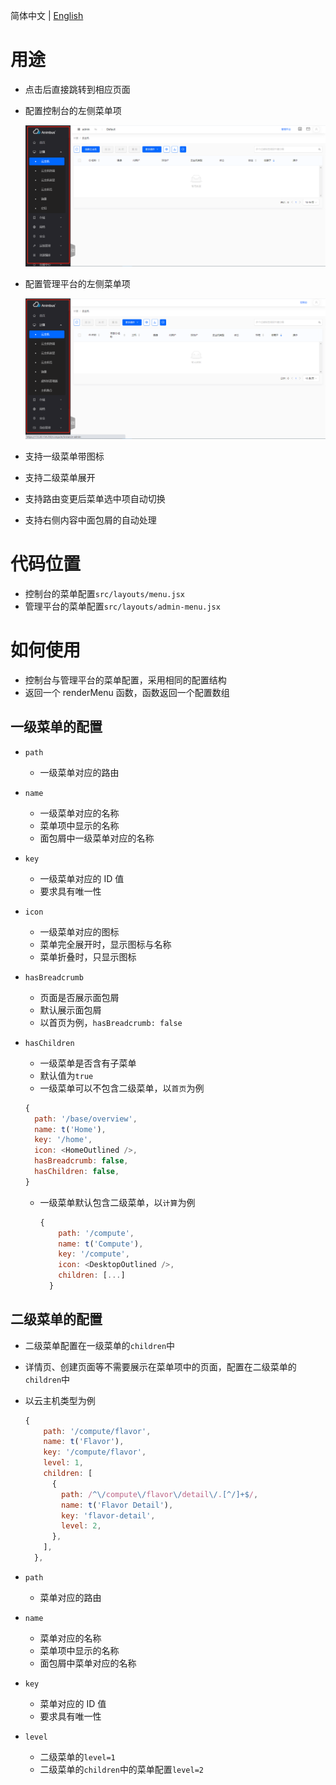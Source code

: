简体中文 | [English](../../en/develop/3-12-Menu-introduction.md)

# 用途

- 点击后直接跳转到相应页面
- 配置控制台的左侧菜单项

  ![控制台](../../zh/develop/images/menu/console-menu.png)

- 配置管理平台的左侧菜单项

  ![管理平台](../../zh/develop/images/menu/admin-menu.png)

- 支持一级菜单带图标
- 支持二级菜单展开
- 支持路由变更后菜单选中项自动切换
- 支持右侧内容中面包屑的自动处理

# 代码位置

- 控制台的菜单配置`src/layouts/menu.jsx`
- 管理平台的菜单配置`src/layouts/admin-menu.jsx`

# 如何使用

- 控制台与管理平台的菜单配置，采用相同的配置结构
- 返回一个 renderMenu 函数，函数返回一个配置数组

## 一级菜单的配置

- `path`
  - 一级菜单对应的路由
- `name`
  - 一级菜单对应的名称
  - 菜单项中显示的名称
  - 面包屑中一级菜单对应的名称
- `key`
  - 一级菜单对应的 ID 值
  - 要求具有唯一性
- `icon`
  - 一级菜单对应的图标
  - 菜单完全展开时，显示图标与名称
  - 菜单折叠时，只显示图标
- `hasBreadcrumb`
  - 页面是否展示面包屑
  - 默认展示面包屑
  - 以首页为例，`hasBreadcrumb: false`
- `hasChildren`
  - 一级菜单是否含有子菜单
  - 默认值为`true`
  - 一级菜单可以不包含二级菜单，以`首页`为例

  ```javascript
  {
    path: '/base/overview',
    name: t('Home'),
    key: '/home',
    icon: <HomeOutlined />,
    hasBreadcrumb: false,
    hasChildren: false,
  }
  ```

  - 一级菜单默认包含二级菜单，以`计算`为例

    ```javascript
    {
        path: '/compute',
        name: t('Compute'),
        key: '/compute',
        icon: <DesktopOutlined />,
        children: [...]
      }
    ```

## 二级菜单的配置

- 二级菜单配置在一级菜单的`children`中
- 详情页、创建页面等不需要展示在菜单项中的页面，配置在二级菜单的`children`中
- 以云主机类型为例

  ```javascript
  {
      path: '/compute/flavor',
      name: t('Flavor'),
      key: '/compute/flavor',
      level: 1,
      children: [
        {
          path: /^\/compute\/flavor\/detail\/.[^/]+$/,
          name: t('Flavor Detail'),
          key: 'flavor-detail',
          level: 2,
        },
      ],
    },
  ```

- `path`
  - 菜单对应的路由
- `name`
  - 菜单对应的名称
  - 菜单项中显示的名称
  - 面包屑中菜单对应的名称
- `key`
  - 菜单对应的 ID 值
  - 要求具有唯一性
- `level`
  - 二级菜单的`level=1`
  - 二级菜单的`children`中的菜单配置`level=2`
